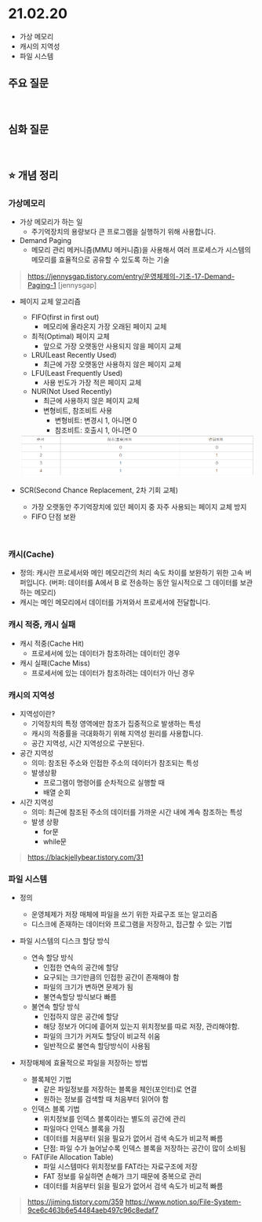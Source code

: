 # 21.02.20
* 가상 메모리
* 캐시의 지역성
* 파일 시스템

## 주요 질문

<br/>

## 심화 질문


<br/>

## ⭐ 개념 정리

### 가상메모리
* 가상 메모리가 하는 일
   * 주기억장치의 용량보다 큰 프로그램을 실행하기 위해 사용합니다.
* Demand Paging
   * 메모리 관리 메커니즘(MMU 메커니즘)을 사용해서 여러 프로세스가 시스템의 메모리를 효율적으로 공유할 수 있도록 하는 기술

> https://jennysgap.tistory.com/entry/운영체제의-기초-17-Demand-Paging-1 [jennysgap]

* 페이지 교체 알고리즘
   * FIFO(first in first out)
      * 메모리에 올라온지 가장 오래된 페이지 교체
   * 최적(Optimal) 페이지 교체
      * 앞으로 가장 오랫동안 사용되지 않을 페이지 교체
   * LRU(Least Recently Used)
      * 최근에 가장 오랫동안 사용하지 않은 페이지 교체
   * LFU(Least Frequently Used)
      * 사용 빈도가 가장 적은 페이지 교체
   * NUR(Not Used Recently)
      * 최근에 사용하지 않은 페이지 교체
      * 변형비트, 참조비트 사용
         * 변형비트: 변경시 1, 아니면 0
         * 참조비트: 호출시 1, 아니면 0

   <img src="images/NUR.png" width="600">

* SCR(Second Chance Replacement, 2차 기회 교체)
   * 가장 오랫동안 주기억장치에 있던 페이지 중 자주 사용되는 페이지 교체 방지
   * FIFO 단점 보완

<br/>

### 캐시(Cache)
* 정의: 캐시란 프로세서와 메인 메모리간의 처리 속도 차이를 보완하기 위한 고속 버퍼입니다.
(버퍼: 데이터를 A에서 B 로 전송하는 동안 일시적으로 그 데이터를 보관하는 메모리)
* 캐시는 메인 메모리에서 데이터를 가져와서 프로세서에 전달합니다.

### 캐시 적중, 캐시 실패
* 캐시 적중(Cache Hit)
   * 프로세서에 있는 데이터가 참조하려는 데이터인 경우
* 캐시 실패(Cache Miss)
   * 프로세서에 있는 데이터가 참조하려는 데이터가 아닌 경우

### 캐시의 지역성
* 지역성이란?
   * 기억장치의 특정 영역에만 참조가 집중적으로 발생하는 특성
   * 캐시의 적중률을 극대화하기 위해 지역성 원리를 사용합니다.
   * 공간 지역성, 시간 지역성으로 구분된다.
* 공간 지역성
   * 의미: 참조된 주소와 인접한 주소의 데이터가 참조되는 특성
   * 발생상황
      * 프로그램이 명령어를 순차적으로 실행할 때
      * 배열 순회
* 시간 지역성
   * 의미: 최근에 참조된 주소의 데이터를 가까운 시간 내에 계속 참조하는 특성
   * 발생 상황
      * for문
      * while문
>https://blackjellybear.tistory.com/31

### 파일 시스템
   * 정의
      * 운영체제가 저장 매체에 파일을 쓰기 위한 자료구조 또는 알고리즘
      * 디스크에 존재하는 데이터와 프로그램을 저장하고, 접근할 수 있는 기법
   * 파일 시스템의 디스크 할당 방식
      * 연속 할당 방식
         * 인접한 연속의 공간에 할당
         * 요구되는 크기만큼의 인접한 공간이 존재해야 함
         * 파일의 크기가 변하면 문제가 됨
         * 불연속할당 방식보다 빠름
      * 불연속 할당 방식
         * 인접하지 않은 공간에 할당
         * 해당 정보가 어디에 흩어져 있는지 위치정보를 따로 저장, 관리해야함.
         * 파일의 크기가 커져도 할당이 비교적 쉬움
         * 일반적으로 불연속 할당방식이 사용됨

   * 저장매체에 효율적으로 파일을 저장하는 방법
      * 블록체인 기법
         * 같은 파일정보를 저장하는 블록을 체인(포인터)로 연결
         * 원하는 정보를 검색할 때 처음부터 읽어야 함
      * 인덱스 블록 기법
         * 위치정보를 인덱스 블록이라는 별도의 공간에 관리
         * 파일마다 인덱스 블록을 가짐
         * 데이터를 처음부터 읽을 필요가 없어서 검색 속도가 비교적 빠름
         * 단점: 파일 수가 늘어날수록 인덱스 블록을 저장하는 공간이 많이 소비됨
      * FAT(File Allocation Table)
         * 파일 시스템마다 위치정보를 FAT라는 자료구조에 저장
         * FAT 정보를 유실하면 손해가 크기 때문에 중복으로 관리
         * 데이터를 처음부터 읽을 필요가 없어서 검색 속도가 비교적 빠름
>https://jiming.tistory.com/359
>https://www.notion.so/File-System-9ce6c463b6e54484aeb497c96c8edaf7

<br/>

